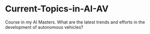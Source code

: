 # Current-Topics-in-AI-AV

Course in my AI Masters.
What are the latest trends and efforts in the development of autonomous vehicles?
